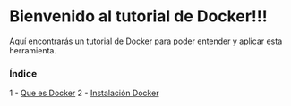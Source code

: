 # Bienvenido al tutorial de Docker!!!
Aquí encontrarás un tutorial de Docker para poder entender y aplicar esta herramienta.

### Índice
1 - [Que es Docker](/1-Que%20es%20Docker/)
2 - [Instalación Docker](/2-Instalación%20Docker/)